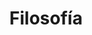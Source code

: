 ---
templateKey: clinic-page
language: es
title: Filosofía
redirects: /en/the-clinic/philosophy/
hero:
  display: true
  type: default
  image: /img/hero-philosophy.jpg
  parallax: true
  title: >
    <span style="color:white">Filosofía</span>
  indicator: true
  halfSize: false

moreinfoFinancing:
  display: false
  type: 2
  imgparallax: /img/parallax-why-choose-us.jpg
  title: ''
  subtitle: ''
  otherinfo1: ''
  otherinfo2: ''
  paragraphs:
    - paragraph: ''
    

heading:
  display: true
  classname:  section-reasons
  title: Nuestra Base para el Trabajo y Éxito Profesional
  content: >
    <p class="dv-subtitle text-center">En DENTAL VIP entendemos el futuro como un gran reto para todos
    y lo afrontamos con una actitud altamente positiva hacia las personas y el país. 
    Consideramos nuestra situación actual y sus matices como una gran oportunidad y lección de vida.</p>
checkout:
  display: false
  title: ''
  options:
    - img: /img/icon-bank-transfer.png
      title: ''
      subTitle: ''

  checkout:
    - img: /img/icon-paypal.png
      to: /
      text: ''
  banner:
      aside: >
          ''
      img: /img/icon-travel.png
gallery: 
  display: false
  isMasonry: false
reasons:
  display: false
  reasons:  
  - type: 1
    img: /img/icon-number-01.jpg  
    nameimg: ''
    title: ''
    paragraph:
      ''
lightbox:
  display: false
  placeholder: ''
  type: ''
  images: 
    - image: /img/procedures-implants.png
sections:
  display: true
  sections:  
  - type: 1
    titleimage: /img/icon-clinic-chair.jpg
    contentimage: /img/sections-facilities.jpg 
    titlecontent: En la clínica...
    content: >
      <p class="light-font">
        La clínica DENTAL VIP ha sido concebida y diseñada para que el
        paciente se sienta inmerso en un ambiente acogedor y disfrute de&nbsp;
        <strong>
          un clima relajado, tranquilo y de máximo confort,
        </strong>
        desde el mismo momento en que es recibido y a lo largo de toda su
        visita.&nbsp;
        <strong>
          Contamos con unas modernas y cómodas instalaciones, la mejor
          tecnología de vanguardia, los equipos más avanzados y un reconocido
          grupo de Odontólogos Especialistas de alto nivel.&nbsp;
        </strong>
          Esto nos permite ofrecer un nuevo concepto en Odontología:
        <em>&nbsp;moderna, integral y especializada</em>.
      </p>
      <p class="light-font">
        Una privilegiada ubicación con fácil acceso, la disponibilidad de
        estacionamiento estructural en el propio inmueble y la presencia
        permanente de un numeroso personal de seguridad privada conforman
        también parte esencial de nuestra concepción de servicio, de nuestra
        intención por hacer de su experiencia global algo positivo y de
        nuestro gran empeño por&nbsp;
        <strong>
          lograr que su calendario de visitas sea lo más cómodo, expedito y
          seguro posible.
        </strong>
      </p>
  - type: 2
    titleimage: /img/icon-teeth-implants.jpg
    contentimage: /img/sections-treatment.jpg
    titlecontent: En el tratamiento...
    content: >
      <p class="light-font">
        Como nuestra principal preocupación es su salud, en DENTAL VIP&nbsp;
        <stro ng>
          trabajamos con los materiales e instrumentos de mayor calidad.&nbsp;
        </strong>
        Garantizamos ética en los servicios y óptimos resultados en la
        resolución de casos clínicos de alta complejidad. Para ello, nos
        valemos de&nbsp;
        <strong>
          competencia profesional, compromiso, flexibilidad y capacidad de
          innovación.
        </strong>
        Además, somos un equipo multidisciplinario que se mantiene en
        constante evolución, entrenándonos día a día en las nuevas técnicas y
        procedimientos que nos permitan mejorar aún más los resultados
        estéticos y funcionales de todos nuestros tratamientos.
      </p>
      <p class="light-font">
        En nuestro quehacer siempre nos aseguramos de proporcionar&nbsp;
        <strong>
          un servicio Médico-Odontológico completamente personalizado y
          ajustado a sus necesidades.&nbsp;
        </strong>
        Nuestro coordinador clínico hará que los Especialistas trabajen en
        equipo, poniendo a su disposición&nbsp;
        <strong>
          experiencia, conocimiento científico y los más recientes avances en
          el campo de la salud oral.
        </strong>
      </p>
  - type: 1
    titleimage: /img/icon-handshake.jpg
    contentimage: /img/sections-humanity.jpg
    titlecontent: En lo humano...
    content: >
      <p class="light-font">
        Nos hemos fijado como norte lograr que los pacientes reciban la mejor
        atención, por ello ofrecemos siempre&nbsp;
        <strong>
          un trato personal, amable, sincero y muy profesional por parte de
          todo el equipo humano que labora en la institución.
        </strong>
        Transparencia, honestidad, tolerancia y equidad en la colaboración
        constituyen nuestra base para el éxito, la armonía y la satisfacción
        en el trabajo. Aunque los resultados del tratamiento sean siempre su
        principal motivación, intentaremos ir más allá para superar
        expectativas, lograr su entera aprobación y&nbsp;
        <strong>
          consolidarnos como centro de referencia para amigos y familiares
          cercanos.
        </strong>
      </p>

      <p class="light-font">
        Nuestra filosofía bien se refleja en nuestro gran esfuerzo por&nbsp;
        <strong>
          conseguir una buena comunicación entre el Odontólogo y el
          Paciente.&nbsp;
        </strong>
        Para nosotros es fundamental que Usted logre comprender y razonar cuál
        es su problema dental, cuáles fueron sus causas y cuáles son sus
        consecuencias y alternativas terapéuticas, para que juntos logremos
        darle solución y podamos además prevenir su recurrencia. Claro debe
        quedar que&nbsp;
        <strong>
          la prevención es la piedra angular de toda estrategia en salud.
        </strong>
      </p>
  - type: 2
    titleimage: /img/icon-money.jpg
    contentimage: /img/sections-economics.jpg
    titlecontent: En lo económico...
    content:
      <p class="light-font">
        Muchos pacientes acuden a un seguro dental, a una franquicia o a una
        clínica popular por el precio que ofrecen, pero generalmente la
        atención es muy básica, masiva, poco especializada y ofrecida por
        odontólogos itinerantes que apenas se inician en la profesión.&nbsp;
        <strong>
          Cuando de atención privada se trate, desconfíe siempre de las
          consultas gratis, ofertas 2x1 y honorarios excesivamente bajos, ya
          que suelen encubrir un gran deterioro de la calidad asistencial
        </strong>
        que puede poner en riesgo su salud y hacerle presa fácil de la mala
        praxis profesional. Trabajar muy rápido, atender muchos pacientes,
        delegar funciones y escatimar al máximo en formación académica,
        infraestructura, tecnología, bioseguridad y gastos de material clínico
        es filosofía común en aquellos que ofertan odontología barata.
      </p>
      <p class="light-font">
        DENTAL VIP ofrece&nbsp;
        <strong>
          dedicación, personalización, excelencia y exclusividad,
        </strong>
        combinando lo mejor de la Odontología Integral Especializada con la
        tecnología más actual y relevante, todo ello
        <strong>
          a precios justos y verdaderamente favorables,
        </strong>
        con seguridad por debajo de los de nuestra competencia directa.
      </p>
    
lightQuote:
  color: '#fff'
  display: true
  img:
    ld: /img/quotes-phillosophy.jpg
    pt: /img/quotes-phillosophy-portrait.jpg
  content: EL RESPETO A LA VIDA Y A LA INTEGRIDAD DE LA PERSONA HUMANA, EL FOMENTO Y LA PRESERVACIÓN DE LA SALUD, COMO COMPONENTE DEL DESARROLLO Y BIENESTAR SOCIAL Y SU PROYECCIÓN EFECTIVA A LA COMUNIDAD, CONSTITUYEN EN TODAS LAS CIRCUNSTANCIAS EL DEBER PRIMORDIAL DEL ODONTÓLOGO. "

social:
  display: true
  imgparallax: /img/parallax-follow-us.jpg
  title: Síganos
  subtitle: En nuestro blog y redes sociales
  additionalText: Noticias, Artículos, Consejos de Actualidad y Mucho Más...
  icons:
    - icon:
        img: false
        class: icon-blog
      alt: blog
      nameicon: Blog
      link:
        href: /en/blog/
        target: _blank
        rel: noopener noreferrer
    - icon:
        img: false
        class: icon-instagram
      alt: instagram
      nameicon: Instagram
      link:
        href: https://www.instagram.com/dental_vip/
        target: _blank
        rel: noopener noreferrer
    - icon:
        img: false
        class: icon-facebook
      alt: facebook
      nameicon: Facebook
      link:
        href: https://www.facebook.com/dentalvip/
        target: _blank
        rel: noopener noreferrer
banner:
  display: false
  img: /img/banner-financing.png
  paragraphs:
    - paragraph1:
        ''
      paragraph2:
        ''
    
elements:
  - link: #
    bg: /img/procedures-implants.png
    title: ''
    placeholder: ''
    body: >
      ''
    action: false


procedures:
  display: true
  title: ¡Una Especialidad para cada Tratamiento!
  procedures:
    - title: Implantes
      to: /la-clinica/implantes-dentales/
      img: /img/procedures-implants.png
    - title: Ortodoncia
      to: /especialidades/ortodoncia/
      img: /img/procedures-orthodontics.png
    - title: Estética dental
      to:  /especialidades/estetica-dental/
      img: /img/procedures-aesthetic-dentistry.png
---